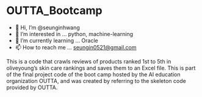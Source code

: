 # OUTTA_Bootcamp

- 👋 Hi, I’m @seunginhwang
- 👀 I’m interested in ... python, machine-learning
- 🌱 I’m currently learning ... Oracle
- 📫 How to reach me ... seungin0521@gmail.com

This is a code that crawls reviews of products ranked 1st to 5th in oliveyoung’s skin care rankings and saves them to an Excel file.
This is part of the final project code of the boot camp hosted by the AI education organization OUTTA, and was created by referring to the skeleton code provided by OUTTA.
